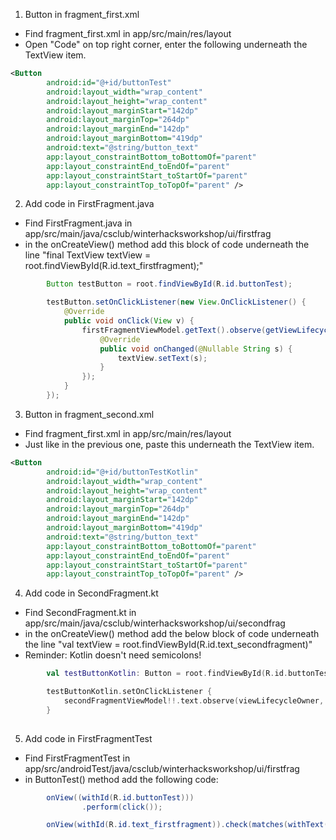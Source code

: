 1. Button in fragment_first.xml
- Find fragment_first.xml in app/src/main/res/layout
- Open "Code" on top right corner, enter the following underneath the TextView item.
```xml
<Button
        android:id="@+id/buttonTest"
        android:layout_width="wrap_content"
        android:layout_height="wrap_content"
        android:layout_marginStart="142dp"
        android:layout_marginTop="264dp"
        android:layout_marginEnd="142dp"
        android:layout_marginBottom="419dp"
        android:text="@string/button_text"
        app:layout_constraintBottom_toBottomOf="parent"
        app:layout_constraintEnd_toEndOf="parent"
        app:layout_constraintStart_toStartOf="parent"
        app:layout_constraintTop_toTopOf="parent" />
```

2. Add code in FirstFragment.java
- Find FirstFragment.java in  app/src/main/java/csclub/winterhacksworkshop/ui/firstfrag
- in the onCreateView() method add this block of code underneath the line "final TextView textView = root.findViewById(R.id.text_firstfragment);"
```java
        Button testButton = root.findViewById(R.id.buttonTest);

        testButton.setOnClickListener(new View.OnClickListener() {
            @Override
            public void onClick(View v) {
                firstFragmentViewModel.getText().observe(getViewLifecycleOwner(), new Observer<String>() {
                    @Override
                    public void onChanged(@Nullable String s) {
                        textView.setText(s);
                    }
                });
            }
        });
```

3. Button in fragment_second.xml
- Find fragment_first.xml in app/src/main/res/layout
- Just like in the previous one, paste this underneath the TextView item.
```xml
<Button
        android:id="@+id/buttonTestKotlin"
        android:layout_width="wrap_content"
        android:layout_height="wrap_content"
        android:layout_marginStart="142dp"
        android:layout_marginTop="264dp"
        android:layout_marginEnd="142dp"
        android:layout_marginBottom="419dp"
        android:text="@string/button_text"
        app:layout_constraintBottom_toBottomOf="parent"
        app:layout_constraintEnd_toEndOf="parent"
        app:layout_constraintStart_toStartOf="parent"
        app:layout_constraintTop_toTopOf="parent" />
```

4. Add code in SecondFragment.kt
- Find SecondFragment.kt in app/src/main/java/csclub/winterhacksworkshop/ui/secondfrag
- in the onCreateView() method add the below block of code underneath the line "val textView = root.findViewById<TextView>(R.id.text_secondfragment)"
- Reminder: Kotlin doesn't need semicolons!
```kotlin
        val testButtonKotlin: Button = root.findViewById(R.id.buttonTestKotlin)

        testButtonKotlin.setOnClickListener {
            secondFragmentViewModel!!.text.observe(viewLifecycleOwner, Observer { s -> textView.text = s })
        }
      
```

5. Add code in FirstFragmentTest
- Find FirstFragmentTest in app/src/androidTest/java/csclub/winterhacksworkshop/ui/firstfrag
- in ButtonTest() method add the following code:
```java
        onView((withId(R.id.buttonTest)))
                .perform(click());

        onView(withId(R.id.text_firstfragment)).check(matches(withText((("Hello World")))));
```